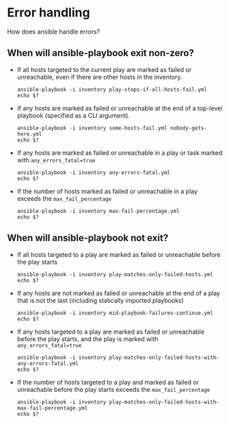 # Error handling

How does ansible handle errors?

## When will ansible-playbook exit non-zero?

* If all hosts targeted to the current play are marked as failed or
  unreachable, even if there are other hosts in the inventory.

  ```
  ansible-playbook -i inventory play-stops-if-all-hosts-fail.yml
  echo $?
  ```

* If any hosts are marked as failed or unreachable at the end of a top-level
  playbook (specified as a CLI argument).

  ```
  ansible-playbook -i inventory some-hosts-fail.yml nobody-gets-here.yml
  echo $?
  ```

* If any hosts are marked as failed or unreachable in a play or task marked
  with `any_errors_fatal=true`

  ```
  ansible-playbook -i inventory any-errors-fatal.yml
  echo $?
  ```

* If the number of hosts marked as failed or unreachable in a play exceeds the
  `max_fail_percentage`

  ```
  ansible-playbook -i inventory max-fail-percentage.yml
  echo $?
  ```

## When will ansible-playbook not exit?

* If all hosts targeted to a play are marked as failed or unreachable before
  the play starts

  ```
  ansible-playbook -i inventory play-matches-only-failed-hosts.yml
  echo $?
  ```

* If any hosts are not marked as failed or unreachable at the end of a play
  that is not the last (including statically imported playbooks)

  ```
  ansible-playbook -i inventory mid-playbook-failures-continue.yml
  echo $?
  ```

* If any hosts targeted to a play are marked as failed or unreachable before
  the play starts, and the play is marked with `any_errors_fatal=true`

  ```
  ansible-playbook -i inventory play-matches-only-failed-hosts-with-any-errors-fatal.yml
  echo $?
  ```

* If the number of hosts targeted to a play and marked as failed or unreachable
  before the play starts exceeds the `max_fail_percentage`

  ```
  ansible-playbook -i inventory play-matches-only-failed-hosts-with-max-fail-percentage.yml
  echo $?
  ```
